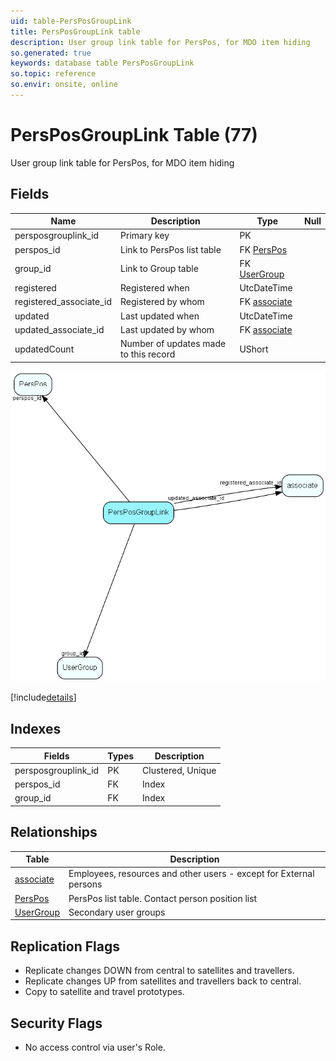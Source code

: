```yaml
---
uid: table-PersPosGroupLink
title: PersPosGroupLink table
description: User group link table for PersPos, for MDO item hiding
so.generated: true
keywords: database table PersPosGroupLink
so.topic: reference
so.envir: onsite, online
---
```


# PersPosGroupLink Table (77)

User group link table for PersPos, for MDO item hiding

## Fields

| Name | Description | Type | Null |
|------|-------------|------|:----:|
|persposgrouplink\_id|Primary key|PK| |
|perspos\_id|Link to PersPos list table|FK [PersPos](perspos.md)| |
|group\_id|Link to Group table|FK [UserGroup](usergroup.md)| |
|registered|Registered when|UtcDateTime| |
|registered\_associate\_id|Registered by whom|FK [associate](associate.md)| |
|updated|Last updated when|UtcDateTime| |
|updated\_associate\_id|Last updated by whom|FK [associate](associate.md)| |
|updatedCount|Number of updates made to this record|UShort| |


![PersPosGroupLink table relationship diagram](./media/PersPosGroupLink.png)

[!include[details](./includes/persposgrouplink.md)]

## Indexes

| Fields | Types | Description |
|--------|-------|-------------|
|persposgrouplink\_id |PK |Clustered, Unique |
|perspos\_id |FK |Index |
|group\_id |FK |Index |

## Relationships

| Table|  Description |
|------|-------------|
|[associate](associate.md)  |Employees, resources and other users - except for External persons |
|[PersPos](perspos.md)  |PersPos list table. Contact person position list |
|[UserGroup](usergroup.md)  |Secondary user groups |


## Replication Flags

* Replicate changes DOWN from central to satellites and travellers.
* Replicate changes UP from satellites and travellers back to central.
* Copy to satellite and travel prototypes.

## Security Flags

* No access control via user's Role.

